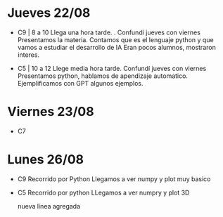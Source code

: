 # Jueves 22/08

- C9 | 8 a 10
    Llega una hora tarde. . Confundí jueves con viernes
    Presentamos la materia.
    Contamos que es el lenguaje python y que vamos a estudiar el desarrollo de IA
    Eran pocos alumnos, mostraron interes.

- C5 | 10 a 12
    Llege media hora tarde. Confundí jueves con viernes
    Presentamos python, hablamos de apendizaje automatico.
    Ejemplificamos con GPT algunos ejemplos.

# Viernes 23/08

- C7 


# Lunes 26/08

- C9
    Recorrido por Python
    Llegamos a ver numpy y plot muy basico


- C5
    Recorrido por python
    LLegamos a ver numpry y plot 3D

    nueva línea agregada
    